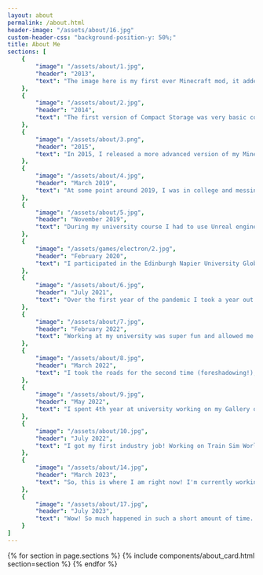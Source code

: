 ```yaml
---
layout: about
permalink: /about.html
header-image: "/assets/about/16.jpg"
custom-header-css: "background-position-y: 50%;"
title: About Me
sections: [
    {
        "image": "/assets/about/1.jpg",
        "header": "2013",
        "text": "The image here is my first ever Minecraft mod, it added amethysts to the game! I loved rocks and crystals when I was growing up so this was the obvious choice for me to add. From here it spiralled into making creepers blow up 100x what they normally did, adding new mods, furniture etc. until I decided I wante to make something more meaningful. This is when I had the idea to create a mod that added bigger chests to the game."
    },
    {
        "image": "/assets/about/2.jpg",
        "header": "2014",
        "text": "The first version of Compact Storage was very basic compared to where it is now. I simply added 4 new types of chest with incrementally larger storage types this was basic for me even at the time. I then decided I wanted to add more to this mod, I think I initially added one more larger chest. Then, I decide to add a system to make the chests dynamic. This came in the form of a chest builder addition to the mod"
    },
    {
        "image": "/assets/about/3.png",
        "header": "2015",
        "text": "In 2015, I released a more advanced version of my Minecraft mod, CompactStorage! This builder gave users total freedom over their storage, allowing you to change the size from 1x1 to 24x12 with custom recipes This was the most advanced thing I had made in Minecraft at the time and I was really proud of it. At around this time, I also added backpacks to the mod and this is when it starte getting popular! I updated from version to version but eventually it fell off around the 1.12 era. I have since picked the mod back up and I'm happy to be working on it again"
    },
    {
        "image": "/assets/about/4.jpg",
        "header": "March 2019",
        "text": "At some point around 2019, I was in college and messing around with Unity a lot. I wanted to make a game where you dodged cars but I never managed to ge that working! I tried my hardest and followed a lot of tutorials but I was putting myself in a the deep end! I then decided to work on more basic projects and concepts rather than making things difficult for myself"
    },
    {
        "image": "/assets/about/5.jpg",
        "header": "November 2019",
        "text": "During my university course I had to use Unreal engine to create a story based game, I created a game about escaping a building during a fire. I created the narrative structre elements from scratch with Blueprints and I'm really proud of how that system turned out! I haven't got much experience with Unreal but this gave me a good starting place to learn from."
    },
    {
        "image": "/assets/games/electron/2.jpg",
        "header": "February 2020",
        "text": "I participated in the Edinburgh Napier University Global Game Jam in 2020, this was the first time I had taken on a full project rather than makin smaller tech demos. This was super fun and allowed me to explore what it was like to make a game from start to finish. It gave me a chance to explor adding cutscenes into Unity. Doing this game jam sparked my love of game development again and gave me a push to start working on games again."
    },
    {
        "image": "/assets/about/6.jpg",
        "header": "July 2021",
        "text": "Over the first year of the pandemic I took a year out of university. I spent the year working and spending my free time doing little game projects an other stuff I enjoyed. Though, my free time was limited because in the first lockdown I worked 60 hour weeks at Sainsbury's! I spent the first lockdown in-store but then became a driver during the second lockdown! This took me all over the borders and was first bit of inspiration for one of my indie projects!"
    },
    {
        "image": "/assets/about/7.jpg",
        "header": "February 2022",
        "text": "Working at my university was super fun and allowed me to have more freedom whilst I studied. I worked on a project called Let's Play Wester Hailes wher children were tasked with creating games about their local area! I helped in the classrooms and provided support to the researchers, I also worke on an arcade machine launcher for the games! I also got to work at different events for new starts at the uni which was super fun and interesting! A bi thank you to all of the staff at Edinburgh Napier Uni for the amazing time I had there and all of the support! You guys are the best"
    },
    {
        "image": "/assets/about/8.jpg",
        "header": "March 2022",
        "text": "I took the roads for the second time (foreshadowing!), this time with Tesco! Tesco gave me room to decide what to do, as I was coming up on the end of uni and wasn't sure whether to do a postgraduate degree or find a job in the games industry! Working there was a nice break from the usual for me and let me explore the lovely Scottish Borders once more. This led to some nice inspiration for a game set in the Borders!"
    },
    {
        "image": "/assets/about/9.jpg",
        "header": "May 2022",
        "text": "I spent 4th year at university working on my Gallery of Safe Space project. I initially envisioned the project as a way to explor representation of trans people within new media types such as VR. However, I ended up exploring safe spaces instead! This was super interestin as it allowed me to apply my game dev skills to a serious topic. I really enjoyed the last year of university and I also worked at the uni whilst studying."
    },
    {
        "image": "/assets/about/10.jpg",
        "header": "July 2022",
        "text": "I got my first industry job! Working on Train Sim World has given me a very vast understanding of Unreal Engine and the Blueprint system. It also allowed me to lear how office roles operate and how teams communicate and work together. My main tasks so far have been setting up the rail vehicles for the game, which invovles a lot of 400 page manual and replicating systems in blueprint. It's super fun working on one of the games that I have played and learning how it goes together. Working remotely has been really interesting as well as I've developed a whole new work-life balance within my own home! This role has been super benificial in broadening my understanding of the game industry."
    },
    {
        "image": "/assets/about/14.jpg",
        "header": "March 2023",
        "text": "So, this is where I am right now! I'm currently working away at Dovetail on TSW, working on my ideas in my spare time and seeing what happens next! I'm super excited to be working on my own projects and I find it super exciting seeing what possibilities are out there. I can' wait to see what 2023 brings and what new things await me! Maybe there'll be another section about it on here soon! 🎉"
    },
    {
        "image": "/assets/about/17.jpg",
        "header": "July 2023",
        "text": "Wow! So much happened in such a short amount of time... I now live in Brighton?! I got promoted at Dovetail to Technical Designer Level 1 and discovered that having hobbies is fun! I now work on video production and music projects in my free time instead of spending ALL of my time working on games! Jessica used Hobbies! It's Super Effective! Lame joke, I know. But seriously, burn out has been rough lately and having little things to do has really helped. I'm excited to see where video and music stuff takes me, all whilst working away at my tech design job!"
    }
]
---
```


{% for section in page.sections %}
 {% include components/about_card.html section=section %}
{% endfor %}